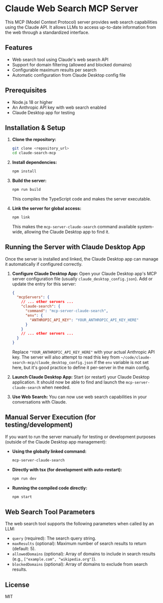 # Claude Web Search MCP Server

This MCP (Model Context Protocol) server provides web search capabilities using the Claude API. It allows LLMs to access up-to-date information from the web through a standardized interface.

## Features

- Web search tool using Claude's web search API
- Support for domain filtering (allowed and blocked domains)
- Configurable maximum results per search
- Automatic configuration from Claude Desktop config file

## Prerequisites

- Node.js 18 or higher
- An Anthropic API key with web search enabled
- Claude Desktop app for testing

## Installation & Setup

1.  **Clone the repository:**
    ```bash
    git clone <repository_url>
    cd claude-search-mcp
    ```

2.  **Install dependencies:**
    ```bash
    npm install
    ```

3.  **Build the server:**
    ```bash
    npm run build
    ```
    This compiles the TypeScript code and makes the server executable.

4.  **Link the server for global access:**
    ```bash
    npm link
    ```
    This makes the `mcp-server-claude-search` command available system-wide, allowing the Claude Desktop app to find it.

## Running the Server with Claude Desktop App

Once the server is installed and linked, the Claude Desktop app can manage it automatically if configured correctly.

1.  **Configure Claude Desktop App:**
    Open your Claude Desktop app's MCP server configuration file (usually `claude_desktop_config.json`). Add or update the entry for this server:

    ```json
    {
      "mcpServers": {
        // ... other servers ...
        "claude-search": {
          "command": "mcp-server-claude-search",
          "env": {
            "ANTHROPIC_API_KEY": "YOUR_ANTHROPIC_API_KEY_HERE"
          }
        }
        // ... other servers ...
      }
    }
    ```
    Replace `"YOUR_ANTHROPIC_API_KEY_HERE"` with your actual Anthropic API key. The server will also attempt to read this key from `~/code/claude-search-mcp/claude_desktop_config.json` if the `env` variable is not set here, but it's good practice to define it per-server in the main config.

2.  **Launch Claude Desktop App:**
    Start (or restart) your Claude Desktop application. It should now be able to find and launch the `mcp-server-claude-search` when needed.

3.  **Use Web Search:**
    You can now use web search capabilities in your conversations with Claude.

## Manual Server Execution (for testing/development)

If you want to run the server manually for testing or development purposes (outside of the Claude Desktop app management):

-   **Using the globally linked command:**
    ```bash
    mcp-server-claude-search
    ```
-   **Directly with tsx (for development with auto-restart):**
    ```bash
    npm run dev
    ```
-   **Running the compiled code directly:**
    ```bash
    npm start
    ```

## Web Search Tool Parameters

The web search tool supports the following parameters when called by an LLM:

-   `query` (required): The search query string.
-   `maxResults` (optional): Maximum number of search results to return (default: 5).
-   `allowedDomains` (optional): Array of domains to include in search results (e.g., `["example.com", "wikipedia.org"]`).
-   `blockedDomains` (optional): Array of domains to exclude from search results.

## License

MIT 